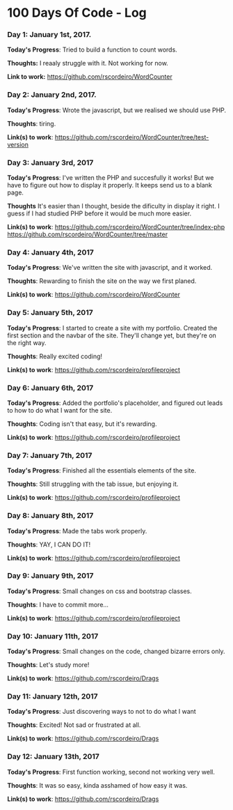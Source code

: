 
# 100 Days Of Code - Log

### Day 1: January 1st, 2017.

**Today's Progress**: Tried to build a function to count words.

**Thoughts:** I reaaly struggle with it. Not working for now.

**Link to work:** https://github.com/rscordeiro/WordCounter

### Day 2: January 2nd, 2017.

**Today's Progress**: Wrote the javascript, but we realised we should use PHP.

**Thoughts**: tiring.

**Link(s) to work**: https://github.com/rscordeiro/WordCounter/tree/test-version


### Day 3: January 3rd, 2017

**Today's Progress**: I've written the PHP and succesfully it works! But we have to figure out how to display it properly. It keeps send us to a blank page.

**Thoughts** It's easier than I thought, beside the dificulty in display it right. I guess if I had studied PHP before it would be much more easier.

**Link(s) to work**:
https://github.com/rscordeiro/WordCounter/tree/index-php
https://github.com/rscordeiro/WordCounter/tree/master


### Day 4: January 4th, 2017

**Today's Progress**: We've written the site with javascript, and it worked.

**Thoughts**: Rewarding to finish the site on the way we first planed.

**Link(s) to work**: https://github.com/rscordeiro/WordCounter


### Day 5: January 5th, 2017

**Today's Progress**: I started to create a site with my portfolio. Created the first section and the navbar of the site. They'll change yet, but they're on the right way.

**Thoughts**: Really excited coding!

**Link(s) to work**: https://github.com/rscordeiro/profileproject


### Day 6: January 6th, 2017

**Today's Progress**: Added the portfolio's placeholder, and figured out leads to how to do what I want for the site.

**Thoughts**:  Coding isn't that easy, but it's rewarding.

**Link(s) to work**: https://github.com/rscordeiro/profileproject


### Day 7: January 7th, 2017

**Today's Progress**: Finished all the essentials elements of the site.

**Thoughts**:  Still struggling with the tab issue, but enjoying it.

**Link(s) to work**: https://github.com/rscordeiro/profileproject


### Day 8: January 8th, 2017

**Today's Progress**: Made the tabs work properly.

**Thoughts**:  YAY, I CAN DO IT!

**Link(s) to work**: https://github.com/rscordeiro/profileproject


### Day 9: January 9th, 2017

**Today's Progress**: Small changes on css and bootstrap classes.

**Thoughts**:  I have to commit more...

**Link(s) to work**: https://github.com/rscordeiro/profileproject


### Day 10: January 11th, 2017

**Today's Progress**: Small changes on the code, changed bizarre errors only.

**Thoughts**:  Let's study more!

**Link(s) to work**: https://github.com/rscordeiro/Drags


### Day 11: January 12th, 2017

**Today's Progress**: Just discovering ways to not to do what I want

**Thoughts**:  Excited! Not sad or frustrated at all.

**Link(s) to work**: https://github.com/rscordeiro/Drags


### Day 12: January 13th, 2017

**Today's Progress**: First function working, second not working very well.

**Thoughts**:  It was so easy, kinda asshamed of how easy it was.

**Link(s) to work**: https://github.com/rscordeiro/Drags
